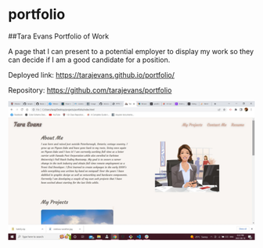 # portfolio

##Tara Evans Portfolio of Work

A page that I can present to a potential employer to display my work so they can decide if I am a good candidate for a position.




Deployed link: https://tarajevans.github.io/portfolio/

Repository: https://github.com/tarajevans/portfolio


![](assets/images/Screenshot.jpg)